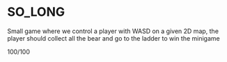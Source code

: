 # SO_LONG

Small game where we control a player with WASD on a given 2D map, the player should collect all the bear and go to the ladder to win the minigame 

100/100
